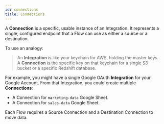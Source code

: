 ```yaml
---
id: connections
title: Connections
---
```


A **Connection** is a specific, usable instance of an Integration. It represents a single, configured endpoint that a Flow can use as either a source or a destination.

To use an analogy:

> An **Integration** is like your keychain for AWS, holding the master keys.
> A **Connection** is the specific key on that keychain for a single S3 bucket or a specific Redshift database.

For example, you might have a single Google OAuth **Integration** for your Google Account. From that Integration, you could create multiple **Connections**:

*   A Connection for `marketing-data` Google Sheet.
*   A Connection for `sales-data` Google Sheet.

Each Flow requires a Source Connection and a Destination Connection to move data.
